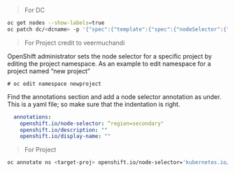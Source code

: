 > For DC
```sh
oc get nodes --show-labels=true
oc patch dc/<dcname> -p '{"spec":{"template":{"spec":{"nodeSelector":{"<label_name>":"<label_value>"}}}}}'
```


>  For Project
credit  to veermuchandi

OpenShift administrator sets the node selector for a specific project by editing the project namespace. As an example to edit namespace for a project named “new project”
```
# oc edit namespace newproject
```
Find the annotations section and add a node selector annotation as under. This is a yaml file; so make sure that the indentation is right.
```yaml
  annotations:
    openshift.io/node-selector: “region=secondary"
    openshift.io/description: ""
    openshift.io/display-name: ""
```
> For Project
```sh
oc annotate ns <target-proj> openshift.io/node-selector='kubernetes.io/hostname=app1.ap.ex.io'
```
